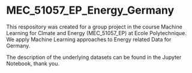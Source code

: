 # MEC_51057_EP_Energy_Germany
This respository was created for a group project in the course Machine Learning for Clmate and Energy (MEC_51057_EP) at Ecole Polytechnique. We apply Machine Learning approaches to Energy related Data for Germany.

The description of the underlying datasets can be found in the Jupyter Notebook, thank you.
